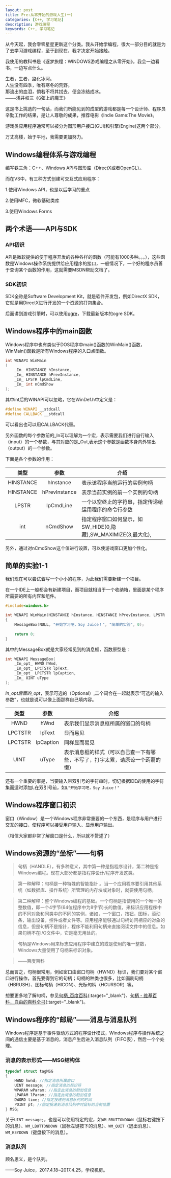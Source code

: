 ```yaml
---
layout: post
title: Pre:从零开始的游戏人生(一)
categories: [C++, 学习笔记]
description: 游戏编程
keywords: C++, 学习笔记
---
```


从今天起，我会零零星星更新这个分类。我从开始学编程，很大一部分目的就是为了去学习游戏编程，至于到现在，我才决定开始接触。

我使用的教科书是《逐梦旅程：WINDOWS游戏编程之从零开始》，我会一边看书，一边写点什么。

<pre>
生者，生者，路化冰河。
人生没有四季，唯有寒冬的荒野。
那流出的血泪，倘若不将其拭去，便会冻结成冰。
————浅井权三《G弦上的魔王》
</pre>

这是书上挑选的一句话，而我们所能见到的成型的游戏都是每一个设计师、程序员辛勤工作的结果，是让人尊敬的成果，推荐电影《Indie Game:The Movie》。

游戏类应用程序通常可以被分为图形用户接口(GUI)和引擎(Engine)这两个部分。

万丈高楼，始于平地，我需要更加努力。

## Windows编程体系与游戏编程

编写铁三角：C++、Windows API与图形库（DirectX或者OpenGL）。

而在VS中，有三种方式创建可交互式应用程序：

1.使用Windows API，也是以后学习的重点

2.使用MFC，微软基础类库

3.使用Windows Forms

## 两个术语——API与SDK

### API初识

API是微软提供的便于程序开发的各种各样的函数（可能有1000多种。。。），这些函数是Windows操作系统提供给应用程序的接口，一般情况下，一个好的程序员善于查询某个函数的作用，这就需要MSDN帮助文档了。

### SDK初识

SDK全称是Software Development Kit，就是软件开发包，例如DirectX SDK，它就是用DirectX进行开发的一个资源的打包集合。

后面讲到游戏引擎时，可以使用[ogre](http://www.ogre3d.org)，下载最新版本的ogre SDK。

## Windows程序中的main函数

Windows程序中也有类似于DOS程序中main()函数的WinMain()函数，WinMain()函数是所有Windows程序的入口点函数。

``` cpp
int WINAPI WinMain
(
    _In_ HINSTANCE hInstance,
    _In_ HINSTANCE hPrevInstance,
    _In_ LPSTR lpCmdLine,
    _In_ int nCmdShow
);
```

其中int后的WINAPI可以忽略，它在WinDef.h中定义是：

``` cpp
#define WINAPI __stdcall
#define CALLBACK __stdcall
```

可以看出也可以用CALLBACK代替。

另外函数的每个参数前的_In可以理解为一个宏，表示需要我们进行自行输入（input）的一个参数，与其对应的是_Out,表示这个参数是函数本身向外输出（output）的一个参数。

下面是各个参数的作用：

|类型|参数|介绍|
|:--:|:--:|----|
|HINSTANCE|hInstance|表示该程序当前运行的实例句柄|
|HINSTANCE|hPrevInstance|表示当前实例的前一个实例的句柄|
|LPSTR|lpCmdLine|一个以空终止的字符串，指定传递给运用程序的命令行参数|
|int|nCmdShow|指定程序窗口如何显示，如SW_HIDE(0,隐藏),SW_MAXIMIZE(3,最大化),|

另外，通过对nCmdShow这个值进行设置，可以使游戏窗口更加个性化。

## 简单的实验1-1

我们现在可以尝试着写一个小小的程序，为此我们需要新建一个项目。

在一个IDE上一般都会有新建项目，而项目就相当于一个收纳箱，里面是某个程序所需要的所有内容和组件。

``` cpp
#include<windows.h>

int WINAPI WinMain(HINSTANCE hInstance, HINSTANCE hPrevInstance, LPSTR lpCmdLine, int nCmdShow)
{
    MessageBox(NULL, "开始学习吧，Soy Juice！", "简单的实验", 0);
    
    return 0;
}
```

其中的MessageBox就是大家经常见到的消息框，函数原型是：

``` cpp
int WINAPI MessageBox(
    _In_opt_ HWND hWnd,
    _In_opt_ LPCTSTR lpText,
    _In_opt_ LPCTSTR lpCaption,
    _In_ UINT uType
);
```

_In_opt后面的_opt_，表示可选的（Optional）,二个词合在一起就表示“可选的输入参数”，也就是说可以像上面那样自己填内容。

|类型|参数|介绍|
|:--:|:--:|----|
|HWND|hWnd|表示我们显示消息框所属的窗口的句柄|
|LPCTSTR|lpText|显而易见|
|LPCTSTR|lpCaption|同样显而易见|
|UINT|uType|表示消息框的样式（可以自己查一下有哪些，不写了，打字太累，请原谅一个蒟蒻的懒）|

还有一个重要的事是，当要输入带双引号的字符串时，切记根据IDE的使用的字符集而适时添加L在双引号前，如`L"开始学习吧，Soy Juice！"`

## Windows程序窗口初识

窗口（Window）是一个Windows程序非常重要的一个东西，是程序与用户进行交互的接口，使程序可以接受用户输入、显示用户输出。

（相信大家都非常了解窗口是什么，所以就不赘述了）

## Windows资源的“坐标”——句柄

> 句柄（HANDLE），有多种意义，其中第一种是指程序设计，第二种是指Windows编程。现在大部分都是指程序设计/程序开发这类。

> 第一种解释：句柄是一种特殊的智能指针 。当一个应用程序要引用其他系统（如数据库、操作系统）所管理的内存块或对象时，就要使用句柄。

> 第二种解释：整个Windows编程的基础。一个句柄是指使用的一个唯一的整数值，即一个4字节(64位程序中为8字节)长的数值，来标识应用程序中的不同对象和同类中的不同的实例，诸如，一个窗口，按钮，图标，滚动条，输出设备，控件或者文件等。应用程序能够通过句柄访问相应的对象的信息，但是句柄不是指针，程序不能利用句柄来直接阅读文件中的信息。如果句柄不在I/O文件中，它是毫无用处的。

> 句柄是Windows用来标志应用程序中建立的或是使用的唯一整数，Windows大量使用了句柄来标识对象。

> ——百度百科

总而言之，句柄很常用，例如窗口由窗口句柄（HWND）标识，我们要对某个窗口进行操作，首先要得到它的句柄；句柄的种类也很多，比如画刷句柄（HBRUSH）、图标句柄（HICON）、光标句柄（HCURSOR）等。

想要更多地了解句柄，参见[句柄_百度百科](http://baike.baidu.com/item/%E5%8F%A5%E6%9F%84){:target="_blank"}、[句柄 - 维基百科，自由的百科全书](https://zh.wikipedia.org/wiki/%E5%8F%A5%E6%9F%84?){:target="_blank"}。

## Windows程序的“邮局”——消息与消息队列

Windows程序是基于事件驱动方式的程序设计模式，Windows程序与操作系统之间的通信主要是基于消息的，消息产生后进入消息队列（FIFO表），然后一个个处理。

### 消息的表示形式——MSG结构体

``` cpp
typedef struct tagMSG
{
    HWND hwnd; //指定消息所属窗口
    UINT message; //指定消息的标识符
    WPARAM wParam; //指定此消息的附加信息
    LPARAM lParam; //指定此消息的附加信息
    DWORD time; //指定投递到消息队列的时间
    POINT pt; //指定投递到消息队列中时鼠标的当前位置
} MSG;
```

关于`UINT message;`，也是可以使用特定的宏，如`WM_RBUTTONDOWN`（鼠标右键按下的消息）、`WM_LBUTTONDOWN`（鼠标左键按下的消息）、`WM_QUIT`（退出消息）、`WM_KEYDOWN`（键盘按下的消息）。

### 消息队列

顾名思义，是个队列。

——Soy Juice，2017.4.18~2017.4.25，学校机房。